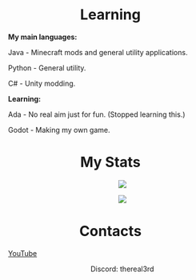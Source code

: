 <h1 align="center"><b>Learning</b></h1>
<ul>
  <ol> 
    <p><b>My main languages: </b></p>
  </ol>
  <ol> 
    <p>Java - Minecraft mods and general utility applications.</p>
    <p>Python - General utility.</p>
    <p>C# - Unity modding.</p>
  </ol>
    <ol> 
    <p><b>Learning: </b></p>
  </ol>
  <ol> 
    <p>Ada - No real aim just for fun. (Stopped learning this.)</p>
    <p>Godot - Making my own game.</p>
  </ol>
</ul>
<h1 align="center"><b>My Stats</b></h1>
<ul align="center">
  <ol>
    <a href="https://github.com/anuraghazra/github-readme-stats">
      <img src="https://github-readme-stats.vercel.app/api/top-langs/?username=TheReal3rd&layout=compact&theme=radical" />
    </a>
  </ol>
  <ol>
    <a href="https://github.com/anuraghazra/github-readme-stats">
      <img src="https://github-readme-stats.vercel.app/api?username=TheReal3rd&theme=radical" />
    </a>
  </ol>
</ul>
<h1 align="center"><b>Contacts</b></h1>
<ul>
  <ol> 
    <a href="https://www.youtube.com/channel/UCq0Zm9yqvXrzvnnMz4vbkIw">
      <p>YouTube</p>
    </a>
  </ol>
  <ol>
    <p style="text-align:center">Discord: thereal3rd</p>
  </ol>
</ul>
